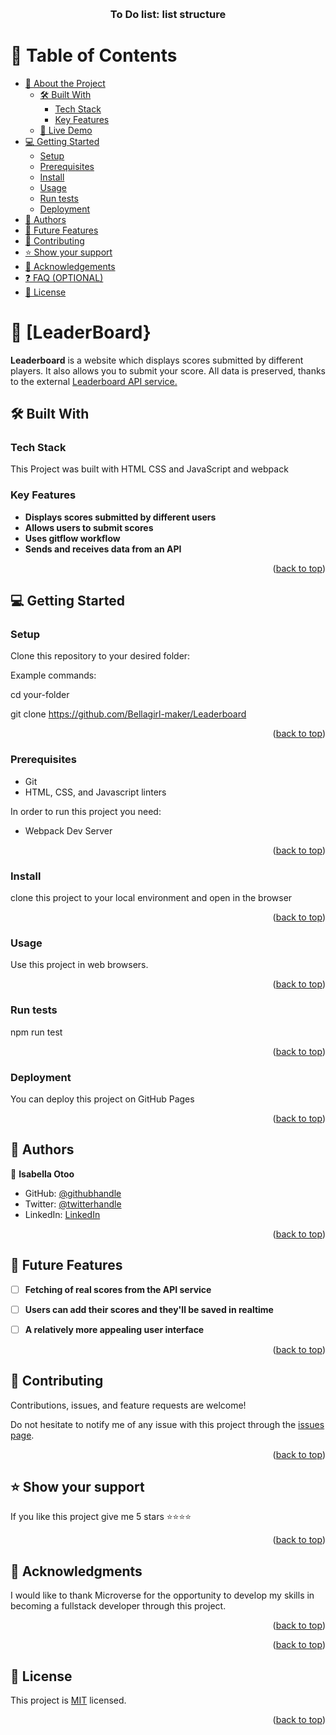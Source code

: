 
<a name="readme-top"></a>

<div align="center">
  <br/>


  <h3><b>To Do list: list structure
</b></h3>

</div>

<!-- TABLE OF CONTENTS -->

# 📗 Table of Contents

- [📖 About the Project](#about-project)
  - [🛠 Built With](#built-with)
    - [Tech Stack](#tech-stack)
    - [Key Features](#key-features)
  - [🚀 Live Demo](#live-demo)
- [💻 Getting Started](#getting-started)
  - [Setup](#setup)
  - [Prerequisites](#prerequisites)
  - [Install](#install)
  - [Usage](#usage)
  - [Run tests](#run-tests)
  - [Deployment](#deployment)
- [👥 Authors](#authors)
- [🔭 Future Features](#future-features)
- [🤝 Contributing](#contributing)
- [⭐️ Show your support](#support)
- [🙏 Acknowledgements](#acknowledgements)
- [❓ FAQ (OPTIONAL)](#faq)
- [📝 License](#license)

<!-- PROJECT DESCRIPTION -->


# 📖 [LeaderBoard}
<a name="about-project"></a>

**Leaderboard** is a website which displays scores submitted by different players. It also allows you to submit your score. All data is preserved, thanks to the external [Leaderboard API service.](https://www.notion.so/Leaderboard-API-service-24c0c3c116974ac49488d4eb0267ade3)

## 🛠 Built With <a name="built-with"></a>

### Tech Stack <a name="tech-stack"></a>

This Project was built with HTML CSS and JavaScript and webpack

### Key Features <a name="key-features"></a>

- **Displays scores submitted by different users**
- **Allows users to submit scores**
- **Uses gitflow workflow**
- **Sends and receives data from an API**

<p align="right">(<a href="#readme-top">back to top</a>)</p>

<!-- GETTING STARTED -->

## 💻 Getting Started <a name="getting-started"></a>

### Setup

Clone this repository to your desired folder:

Example commands:

cd your-folder


git clone https://github.com/Bellagirl-maker/Leaderboard

<p align="right">(<a href="#readme-top">back to top</a>)</p>

### Prerequisites
- Git
- HTML, CSS, and Javascript linters

In order to run this project you need:
- Webpack Dev Server

<p align="right">(<a href="#readme-top">back to top</a>)</p>

### Install

clone this project to your local environment and open in the browser

<p align="right">(<a href="#readme-top">back to top</a>)</p>

### Usage


Use this project in web browsers.

<p align="right">(<a href="#readme-top">back to top</a>)</p>

### Run tests

npm run test

<p align="right">(<a href="#readme-top">back to top</a>)</p>

### Deployment

You can deploy this project on GitHub Pages

<p align="right">(<a href="#readme-top">back to top</a>)</p>

## 👥 Authors <a name="authors"></a>

👤 **Isabella Otoo**

- GitHub: [@githubhandle](https://github.com/Bellagirl-maker)
- Twitter: [@twitterhandle](https://twitter.com/isabella_otoo)
- LinkedIn: [LinkedIn](https://www.linkedin.com/in/isabella-otoo-935901146/)


<p align="right">(<a href="#readme-top">back to top</a>)</p>


## 🔭 Future Features <a name="future-features"></a>

- [ ] **Fetching of real scores from the API service**
- [ ] **Users can add their scores and they'll be saved in realtime**
- [ ] **A relatively more appealing user interface**


<p align="right">(<a href="#readme-top">back to top</a>)</p>


## 🤝 Contributing <a name="contributing"></a>

Contributions, issues, and feature requests are welcome!

Do not hesitate to notify me of any issue with this project through the [issues page](../../issues/).

<p align="right">(<a href="#readme-top">back to top</a>)</p>


## ⭐️ Show your support <a name="support"></a>

If you like this project give me 5 stars ⭐️⭐️⭐️⭐️

<p align="right">(<a href="#readme-top">back to top</a>)</p>

## 🙏 Acknowledgments <a name="acknowledgements"></a>

I would like to thank Microverse for the opportunity to develop my skills in becoming a fullstack developer through this project.

<p align="right">(<a href="#readme-top">back to top</a>)</p>
  

<p align="right">(<a href="#readme-top">back to top</a>)</p>


## 📝 License <a name="license"></a>

This project is [MIT](./LICENSE) licensed.

<p align="right">(<a href="#readme-top">back to top</a>)</p>
